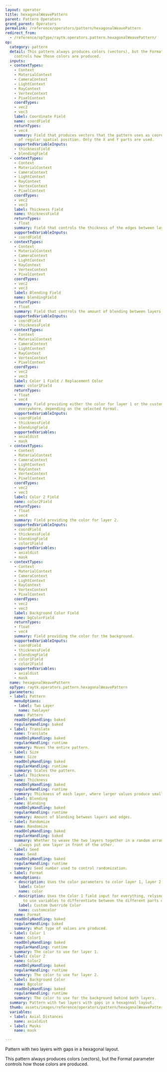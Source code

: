 ```yaml
---
layout: operator
title: hexagonalWeavePattern
parent: Pattern Operators
grand_parent: Operators
permalink: /reference/operators/pattern/hexagonalWeavePattern
redirect_from:
  - /reference/opType/raytk.operators.pattern.hexagonalWeavePattern/
op:
  category: pattern
  detail: This pattern always produces colors (vectors), but the Format parameter
    controls how those colors are produced.
  inputs:
  - contextTypes:
    - Context
    - MaterialContext
    - CameraContext
    - LightContext
    - RayContext
    - VertexContext
    - PixelContext
    coordTypes:
    - vec2
    - vec3
    label: Coordinate Field
    name: coordField
    returnTypes:
    - vec4
    summary: Field that produces vectors that the pattern uses as coordinates instead
      of regular spatial position. Only the X and Y parts are used.
    supportedVariableInputs:
    - thicknessField
    - blendingField
  - contextTypes:
    - Context
    - MaterialContext
    - CameraContext
    - LightContext
    - RayContext
    - VertexContext
    - PixelContext
    coordTypes:
    - vec2
    - vec3
    label: Thickness Field
    name: thicknessField
    returnTypes:
    - float
    summary: Field that controls the thickness of the edges between layers.
    supportedVariableInputs:
    - coordField
  - contextTypes:
    - Context
    - MaterialContext
    - CameraContext
    - LightContext
    - RayContext
    - VertexContext
    - PixelContext
    coordTypes:
    - vec2
    - vec3
    label: Blending Field
    name: blendingField
    returnTypes:
    - float
    summary: Field that controls the amount of blending between layers and edges.
    supportedVariableInputs:
    - coordField
    - thicknessField
  - contextTypes:
    - Context
    - MaterialContext
    - CameraContext
    - LightContext
    - RayContext
    - VertexContext
    - PixelContext
    coordTypes:
    - vec2
    - vec3
    label: Color 1 Field / Replacement Color
    name: color1Field
    returnTypes:
    - float
    - vec4
    summary: Field providing either the color for layer 1 or the custom color for
      everywhere, depending on the selected Format.
    supportedVariableInputs:
    - coordField
    - thicknessField
    - blendingField
    supportedVariables:
    - axialdist
    - mask
  - contextTypes:
    - Context
    - MaterialContext
    - CameraContext
    - LightContext
    - RayContext
    - VertexContext
    - PixelContext
    coordTypes:
    - vec2
    - vec3
    label: Color 2 Field
    name: color2Field
    returnTypes:
    - float
    - vec4
    summary: Field providing the color for layer 2.
    supportedVariableInputs:
    - coordField
    - thicknessField
    - blendingField
    - color1Field
    supportedVariables:
    - axialdist
    - mask
  - contextTypes:
    - Context
    - MaterialContext
    - CameraContext
    - LightContext
    - RayContext
    - VertexContext
    - PixelContext
    coordTypes:
    - vec2
    - vec3
    label: Background Color Field
    name: bgColorField
    returnTypes:
    - float
    - vec4
    summary: Field providing the color for the background.
    supportedVariableInputs:
    - coordField
    - thicknessField
    - blendingField
    - color1Field
    - color2Field
    supportedVariables:
    - axialdist
    - mask
  name: hexagonalWeavePattern
  opType: raytk.operators.pattern.hexagonalWeavePattern
  parameters:
  - label: Pattern
    menuOptions:
    - label: Two Layer
      name: twolayer
    name: Pattern
    readOnlyHandling: baked
    regularHandling: baked
  - label: Translate
    name: Translate
    readOnlyHandling: baked
    regularHandling: runtime
    summary: Moves the entire pattern.
  - label: Size
    name: Size
    readOnlyHandling: baked
    regularHandling: runtime
    summary: Scales the pattern.
  - label: Thickness
    name: Thickness
    readOnlyHandling: baked
    regularHandling: runtime
    summary: Thickness of each layer, where larger values produce smaller gaps.
  - label: Blending
    name: Blending
    readOnlyHandling: baked
    regularHandling: runtime
    summary: Amount of blending between layers and edges.
  - label: Randomize
    name: Randomize
    readOnlyHandling: baked
    regularHandling: baked
    summary: Whether to weave the two layers together in a random arrangement, or
      always put one layer in front of the other.
  - label: Seed
    name: Seed
    readOnlyHandling: baked
    regularHandling: runtime
    summary: Seed number used to control randomization.
  - label: Format
    menuOptions:
    - description: Uses the color parameters to color layer 1, layer 2, and background.
      label: Color
      name: color
    - description: Uses the Color 1 field input for everything, relying on that field
        to use variables to differentiate between the different parts of the pattern.
      label: Custom Override Color
      name: customcolor
    name: Format
    readOnlyHandling: baked
    regularHandling: baked
    summary: What type of values are produced.
  - label: Color 1
    name: Color1
    readOnlyHandling: baked
    regularHandling: runtime
    summary: The color to use for layer 1.
  - label: Color 2
    name: Color2
    readOnlyHandling: baked
    regularHandling: runtime
    summary: The color to use for layer 2.
  - label: Background Color
    name: Bgcolor
    readOnlyHandling: baked
    regularHandling: runtime
    summary: The color to use for the background behind both layers.
  summary: Pattern with two layers with gaps in a hexagonal layout.
  thumb: assets/images/reference/operators/pattern/hexagonalWeavePattern_thumb.png
  variables:
  - label: Axial Distances
    name: axialdist
  - label: Masks
    name: mask

---
```



Pattern with two layers with gaps in a hexagonal layout.

This pattern always produces colors (vectors), but the Format parameter controls how those colors are produced.